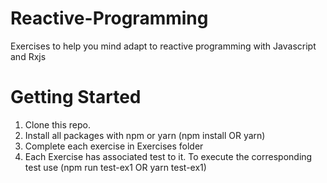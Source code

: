 # Reactive-Programming

Exercises to help you mind adapt to reactive programming with Javascript and Rxjs

# Getting Started

1. Clone this repo.
2. Install all packages with npm or yarn (npm install OR yarn)
3. Complete each exercise in Exercises folder
4. Each Exercise has associated test to it. To execute the corresponding test use (npm run test-ex1 OR yarn test-ex1)
